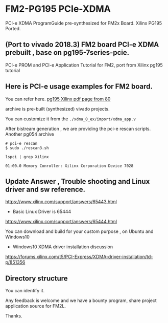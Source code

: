 # FM2-PG195 PCIe-XDMA
PCI-e XDMA ProgramGuide pre-synthesized for FM2x Board. Xilinx PG195 Ported.


##  (Port to vivado 2018.3) FM2 board PCI-e XDMA prebuilt , base on pg195-7series-pcie.

PCI-e PROM and PCI-e Application Tutorial for FM2, port from Xilinx pg195 tutorial


## Here is PCI-e usage examples for FM2 board.

You can refer here. [pg195 Xilinx pdf page from 80](https://www.xilinx.com/support/documentation/ip_documentation/xdma/v4_0/pg195-pcie-dma.pdf)

archive is pre-built (synthesized) vivado projects.

You can customize it from the `./xdma_0_ex/import/xdma_app.v `

After bistream generation , we are providing the pci-e rescan scripts.
Another pg054 archive
```
# pci-e rescan
$ sudo ./rescan3.sh

lspci | grep Xilinx 

01:00.0 Memory Conroller: Xilinx Corporation Device 7028
```

## Update Answer , Trouble shooting and Linux driver and sw reference.

https://www.xilinx.com/support/answers/65443.html

- Basic Linux Driver is 65444

https://www.xilinx.com/support/answers/65444.html

You can download and build for your custom purpose , on Ubuntu and Windows10

- Windows10 XDMA driver installation discussion

https://forums.xilinx.com/t5/PCI-Express/XDMA-driver-installation/td-p/851356


## Directory structure


You can identify it.

Any feedback is welcome and we have a bounty program, share project application source for FM2L.

Thanks.
